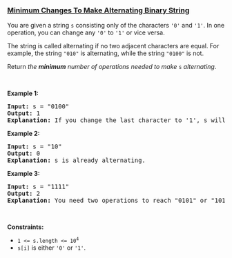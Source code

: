### [Minimum Changes To Make Alternating Binary String](https://leetcode.com/problems/minimum-changes-to-make-alternating-binary-string)

<p>You are given a string <code>s</code> consisting only of the characters <code>&#39;0&#39;</code> and <code>&#39;1&#39;</code>. In one operation, you can change any <code>&#39;0&#39;</code> to <code>&#39;1&#39;</code> or vice versa.</p>

<p>The string is called alternating if no two adjacent characters are equal. For example, the string <code>&quot;010&quot;</code> is alternating, while the string <code>&quot;0100&quot;</code> is not.</p>

<p>Return <em>the <strong>minimum</strong> number of operations needed to make</em> <code>s</code> <em>alternating</em>.</p>

<p>&nbsp;</p>
<p><strong class="example">Example 1:</strong></p>

<pre>
<strong>Input:</strong> s = &quot;0100&quot;
<strong>Output:</strong> 1
<strong>Explanation:</strong> If you change the last character to &#39;1&#39;, s will be &quot;0101&quot;, which is alternating.
</pre>

<p><strong class="example">Example 2:</strong></p>

<pre>
<strong>Input:</strong> s = &quot;10&quot;
<strong>Output:</strong> 0
<strong>Explanation:</strong> s is already alternating.
</pre>

<p><strong class="example">Example 3:</strong></p>

<pre>
<strong>Input:</strong> s = &quot;1111&quot;
<strong>Output:</strong> 2
<strong>Explanation:</strong> You need two operations to reach &quot;0101&quot; or &quot;1010&quot;.
</pre>

<p>&nbsp;</p>
<p><strong>Constraints:</strong></p>

<ul>
	<li><code>1 &lt;= s.length &lt;= 10<sup>4</sup></code></li>
	<li><code>s[i]</code> is either <code>&#39;0&#39;</code> or <code>&#39;1&#39;</code>.</li>
</ul>
